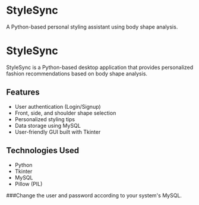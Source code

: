 # StyleSync
A Python-based personal styling assistant using body shape analysis.
# StyleSync

StyleSync is a Python-based desktop application that provides personalized fashion recommendations based on body shape analysis.

## Features
- User authentication (Login/Signup)
- Front, side, and shoulder shape selection
- Personalized styling tips
- Data storage using MySQL
- User-friendly GUI built with Tkinter

## Technologies Used
- Python
- Tkinter
- MySQL
- Pillow (PIL)

###Change the user and password according to your system's MySQL.
